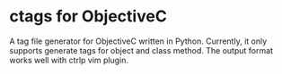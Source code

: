 ctags for ObjectiveC
====================
A tag file generator for ObjectiveC written in Python. Currently, it only supports generate tags for object and class method. The output format works well with ctrlp vim plugin.

